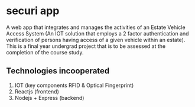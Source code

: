 # securi app
A web app that integrates and manages the activities of an Estate Vehicle Access System (An IOT solution that employs a 2 factor authentication and verification of persons having access of a given vehicle within an estate).
This is a final year undergrad project that is to be assessed at the completion of the course study.

## Technologies incooperated
1. IOT (key components RFID & Optical Fingerprint)
2. Reactjs (frontend)
3. Nodejs + Express (backend)
